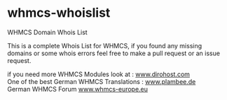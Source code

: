 # whmcs-whoislist
WHMCS Domain Whois List

This is a complete Whois List for WHMCS, if you found any missing domains or some whois errors feel free to make a pull request or an issue request.

if you need more WHMCS Modules look at : www.dirohost.com <br>
One of the best German WHMCS Translations : www.plambee.de<br>
German WHMCS Forum www.whmcs-europe.eu <br>
